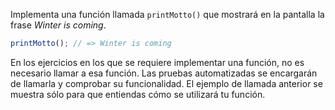 
Implementa una función llamada `printMotto()` que mostrará en la pantalla la frase *Winter is coming*.

```javascript
printMotto(); // => Winter is coming
```

En los ejercicios en los que se requiere implementar una función, no es necesario llamar a esa función. Las pruebas automatizadas se encargarán de llamarla y comprobar su funcionalidad. El ejemplo de llamada anterior se muestra sólo para que entiendas cómo se utilizará tu función.
